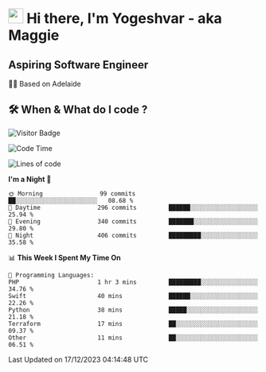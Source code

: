 <h1><img src="https://emojis.slackmojis.com/emojis/images/1531849430/4246/blob-sunglasses.gif?1531849430" width="30"/> Hi there, I'm Yogeshvar - aka Maggie</h1>

## Aspiring Software Engineer
🏂🏻  Based on Adelaide 

## 🛠 When & What do I code ?  

![Visitor Badge](https://visitor-badge.feriirawann.repl.co?username=yogeshvar&repo=yogeshvar&label=Visitors&style=plastic&color=%23457BFF&contentType=svg)

<!--START_SECTION:waka-->
![Code Time](http://img.shields.io/badge/Code%20Time-2%2C415%20hrs%2048%20mins-blue)

![Lines of code](https://img.shields.io/badge/From%20Hello%20World%20I%27ve%20Written-4.0%20million%20lines%20of%20code-blue)

**I'm a Night 🦉** 

```text
🌞 Morning                99 commits          ██░░░░░░░░░░░░░░░░░░░░░░░   08.68 % 
🌆 Daytime                296 commits         ██████░░░░░░░░░░░░░░░░░░░   25.94 % 
🌃 Evening                340 commits         ███████░░░░░░░░░░░░░░░░░░   29.80 % 
🌙 Night                  406 commits         █████████░░░░░░░░░░░░░░░░   35.58 % 
```


📊 **This Week I Spent My Time On** 

```text
💬 Programming Languages: 
PHP                      1 hr 3 mins         █████████░░░░░░░░░░░░░░░░   34.76 % 
Swift                    40 mins             ██████░░░░░░░░░░░░░░░░░░░   22.26 % 
Python                   38 mins             █████░░░░░░░░░░░░░░░░░░░░   21.18 % 
Terraform                17 mins             ██░░░░░░░░░░░░░░░░░░░░░░░   09.37 % 
Other                    11 mins             ██░░░░░░░░░░░░░░░░░░░░░░░   06.51 % 
```


 Last Updated on 17/12/2023 04:14:48 UTC
<!--END_SECTION:waka-->
